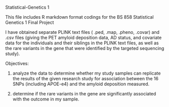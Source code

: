 Statistical-Genetics 1

This file includes R markdown format codings for the BS 858 Statistical Genetics 1 Final Project


I have obtained separate PLINK text files ( .ped, .map, .pheno, .covar) and .csv files (giving the PET amyloid deposition data, AD status, and covariate data for the individuals and their siblings in the PLINK text files, as well as the rare variants in the gene that were identified by the targeted sequencing study). 

Objectives: 

1) analyze the data to determine whether my study samples can replicate the results of the given research study for association between the 16 SNPs (including APOE-e4) and the amyloid deposition measured.

2) determine if the rare variants in the gene are significantly associated with the outcome in my sample. 

